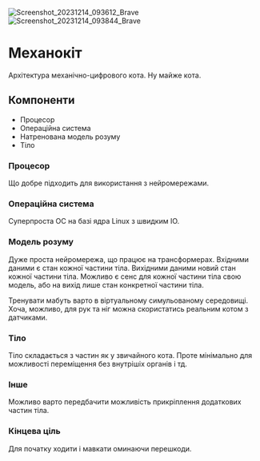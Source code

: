 ![Screenshot_20231214_093612_Brave](https://github.com/mavka-ukr/kitkit/assets/21020331/457cdab3-2d92-4809-a026-4ffe1f98795e)
![Screenshot_20231214_093844_Brave](https://github.com/mavka-ukr/kitkit/assets/21020331/fe498a4a-ab7d-48bf-868b-6f9dd045925c)

# Механокіт

Архітектура механічно-цифрового кота. Ну майже кота.

## Компоненти

- Процесор
- Операційна система
- Натренована модель розуму
- Тіло

### Процесор

Що добре підходить для використання з нейромережами.

### Операційна система

Суперпроста ОС на базі ядра Linux з швидким IO.

### Модель розуму

Дуже проста нейромережа, що працює на трансформерах.
Вхідними даними є стан кожної частини тіла.
Вихідними даними новий стан кожної частини тіла.
Можливо є сенс для кожної частини тіла свою модель, або на вихід лише стан конкретної частини тіла.

Тренувати мабуть варто в віртуальному симульованому середовищі.
Хоча, можливо, для рук та ніг можна скористатись реальним котом з датчиками.

### Тіло

Тіло складається з частин як у звичайного кота.
Проте мінімально для можливості переміщення без внутрішіх органів і тд.

### Інше

Можливо варто передбачити можливість прикріплення додаткових частин тіла.

### Кінцева ціль

Для початку ходити і мавкати оминаючи перешкоди.
